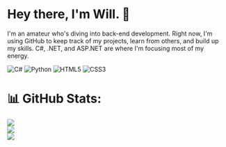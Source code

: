 

# Hey there, I'm Will. 👋

I'm an amateur who's diving into back-end development. Right now, I'm using GitHub to keep track of my projects, learn from others, and build up my skills. C#, .NET, and ASP.NET are where I'm focusing most of my energy.


![C#](https://img.shields.io/badge/c%23-%23239120.svg?style=for-the-badge&logo=csharp&logoColor=white) ![Python](https://img.shields.io/badge/python-3670A0?style=for-the-badge&logo=python&logoColor=ffdd54) ![HTML5](https://img.shields.io/badge/html5-%23E34F26.svg?style=for-the-badge&logo=html5&logoColor=white) ![CSS3](https://img.shields.io/badge/css3-%231572B6.svg?style=for-the-badge&logo=css3&logoColor=white)
# 📊 GitHub Stats:
![](https://github-readme-stats.vercel.app/api?username=Foxils&theme=vue-dark&hide_border=true&include_all_commits=true&count_private=true)<br/>
![](https://github-readme-streak-stats.herokuapp.com/?user=Foxils&theme=vue-dark&hide_border=true)<br/>
![](https://github-readme-stats.vercel.app/api/top-langs/?username=Foxils&theme=vue-dark&hide_border=true&include_all_commits=true&count_private=true&layout=compact)

<!-- Proudly created with GPRM ( https://gprm.itsvg.in ) -->
